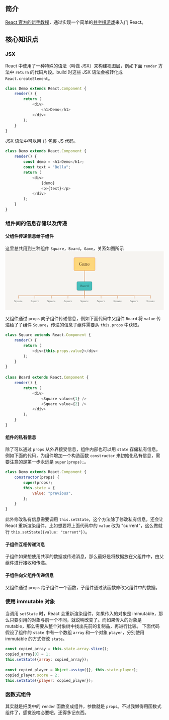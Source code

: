 ## 简介
[React 官方的新手教程](https://reactjs.org/tutorial/tutorial.html)，通过实现一个简单的[井字棋游戏](https://codepen.io/gaearon/pen/gWWZgR?editors=0010)来入门 React。

## 核心知识点
### JSX
React 中使用了一种特殊的语法（叫做 JSX）来构建视图层，例如下面 `render` 方法中 `return` 的代码片段。build 时这些 JSX 语法会被转化成 `React.createElement`。

```js
class Demo extends React.Component {
    render() {
        return (
            <div>
                <h1>Demo</h1>
            </div>
        );
    }
}
```

JSX 语法中可以用 `{}` 包裹 JS 代码。
```js
class Demo extends React.Component {
    render() {
        const demo = <h1>Demo</h1>;
        const text = "Bella";
        return (
            <div>
                {demo}
                <p>{text}</p>
            </div>
        );
    }
}
```

### 组件间的信息存储以及传递
#### 父组件传递信息给子组件
这里总共用到三种组件 `Square`，`Board`，`Game`，关系如图所示![](./makedown_images/components.png)

父组件通过 `props` 向子组件传递信息，例如下面代码中父组件 `Board` 将 `value` 传递给了子组件 `Square`，传递的信息子组件需要从 `this.props` 中获取。
```js
class Square extends React.Component {
    render() {
        return (
            <div>{this.props.value}</div>
        );
    }
}

class Board extends React.Component {
    render() {
        return (
            <div>
                <Square value={1} />
                <Square value={2} />
            </div>
        );
    }
}
```

#### 组件的私有信息
除了可以通过 `props` 从外界接受信息，组件内部也可以用 `state` 存储私有信息。例如下面的代码，为组件增加一个构造函数 `constructor` 来初始化私有信息，需要注意的是第一步永远是 `super(props);`。
```js
class Demo extends React.Component {
    constructor(props) {
        super(props);
        this.state = {
            value: "previous",
        };
    }
}
```
此外修改私有信息需要调用 `this.setState`，这个方法除了修改私有信息，还会让 React 重新渲染组件。比如想要将上面代码中的 `value` 改为 "current"，这么做就行 `this.setState({value: "current"})`。

#### 子组件互相传递消息
子组件如果想使用共享的数据或传递消息，那么最好是将数据放在父组件中，由父组件进行接收和传递。

#### 子组件向父组件传递信息
父组件通过 `props` 给子组件一个函数，子组件通过该函数修改父组件中的数据。

### 使用 immutable 对象
当调用 `setState` 时，React 会重新渲染组件，如果传入的对象是 immutable，那么只要引用的对象与前一个不同，就说明改变了。而如果传入的对象是 mutable，那么需要从整个对象树中找出先前的复制品，再进行比较。
下面代码假设了组件的 `state` 中有一个数组 `array` 和一个对象 `player`，分别使用 immutable 的方式修改 `state`。
```js
const copied_array = this.state.array.slice();
copied_array[0] = 1;
this.setState({array: copied_array});

const copied_player = Object.assign({}, this.state.player);
copied_player.score = 2;
this.setState({player: copied_player});
```

### 函数式组件
其实就是把类中的 `render` 函数变成组件，参数就是 `props`。不过我懒得用函数式组件了，感觉没啥必要吧，还得多记东西。

